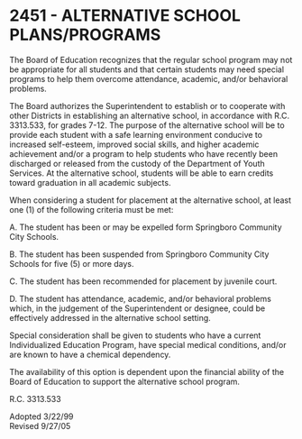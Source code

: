 2451 - ALTERNATIVE SCHOOL PLANS/PROGRAMS
========================================

The Board of Education recognizes that the regular school program may
not be appropriate for all students and that certain students may need
special programs to help them overcome attendance, academic, and/or
behavioral problems.

The Board authorizes the Superintendent to establish or to cooperate
with other Districts in establishing an alternative school, in
accordance with R.C. 3313.533, for grades 7-12. The purpose of the
alternative school will be to provide each student with a safe learning
environment conducive to increased self-esteem, improved social skills,
and higher academic achievement and/or a program to help students who
have recently been discharged or released from the custody of the
Department of Youth Services. At the alternative school, students will
be able to earn credits toward graduation in all academic subjects.

When considering a student for placement at the alternative school, at
least one (1) of the following criteria must be met:

A. The student has been or may be expelled form Springboro Community
City Schools.

B. The student has been suspended from Springboro Community City Schools
for five (5) or more days.

C. The student has been recommended for placement by juvenile court.

D. The student has attendance, academic, and/or behavioral problems
which, in the judgement of the Superintendent or designee, could be
effectively addressed in the alternative school setting.

Special consideration shall be given to students who have a current
Individualized Education Program, have special medical conditions,
and/or are known to have a chemical dependency.

The availability of this option is dependent upon the financial ability
of the Board of Education to support the alternative school program.

R.C. 3313.533

Adopted 3/22/99\
 Revised 9/27/05
